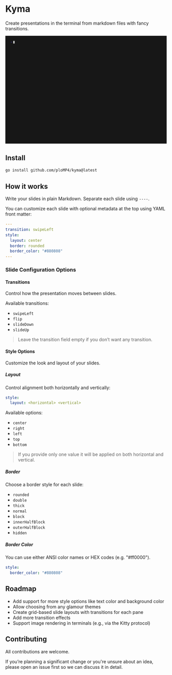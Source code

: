 # Kyma

Create presentations in the terminal from markdown files with fancy transitions.

![slideshow](slideshow.gif)

## Install

```bash
go install github.com/ploMP4/kyma@latest
```

## How it works

Write your slides in plain Markdown. Separate each slide using `----`.

You can customize each slide with optional metadata at the top using YAML front matter:

```yaml
---
transition: swipeLeft
style:
  layout: center
  border: rounded
  border_color: "#880808"
---
```

### Slide Configuration Options

#### Transitions

Control how the presentation moves between slides.

Available transitions:

- `swipeLeft`
- `flip`
- `slideDown`
- `slideUp`

> Leave the transition field empty if you don’t want any transition.

#### Style Options

Customize the look and layout of your slides.

##### Layout

Control alignment both horizontally and vertically:

```yaml
style:
  layout: <horizontal> <vertical>
```

Available options:

- `center`
- `right`
- `left`
- `top`
- `bottom`

> If you provide only one value it will be applied on both horizontal and vertical.

##### Border

Choose a border style for each slide:

- `rounded`
- `double`
- `thick`
- `normal`
- `block`
- `innerHalfBlock`
- `outerHalfBlock`
- `hidden`

##### Border Color

You can use either ANSI color names or HEX codes (e.g. "#ff0000").

```yaml
style:
  border_color: "#880808"
```

## Roadmap

- Add support for more style options like text color and background color
- Allow choosing from any glamour themes
- Create grid-based slide layouts with transitions for each pane
- Add more transition effects
- Support image rendering in terminals (e.g., via the Kitty protocol)

## Contributing

All contributions are welcome.

If you’re planning a significant change or you're unsure about an idea, please open an issue first so we can discuss it in detail.

